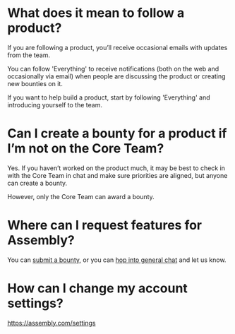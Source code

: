 # What does it mean to follow a product?

If you are following a product, you’ll receive occasional emails with updates from the team.

You can follow 'Everything' to receive notifications (both on the web and occasionally via email) when people are discussing the product or creating new bounties on it.

If you want to help build a product, start by following 'Everything' and introducing yourself to the team.

# Can I create a bounty for a product if I’m not on the Core Team?

Yes. If you haven’t worked on the product much, it may be best to check in with the Core Team in chat and make sure priorities are aligned, but anyone can create a bounty.

However, only the Core Team can award a bounty.


# Where can I request features for Assembly?

You can [submit a bounty](/meta/wips), or you can [hop into general chat](/chat/general) and let us know.


# How can I change my account settings?

https://assembly.com/settings
